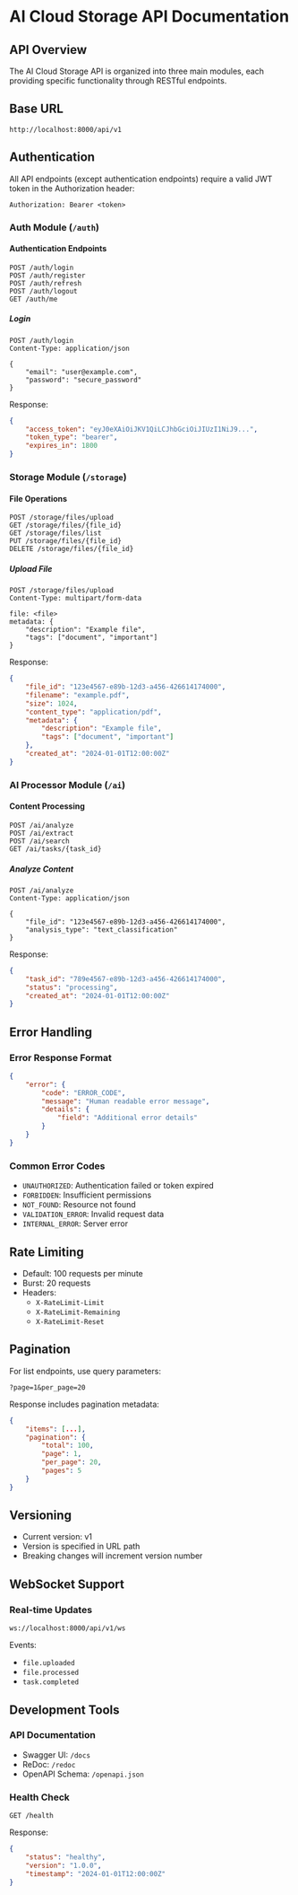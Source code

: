 # AI Cloud Storage API Documentation

## API Overview

The AI Cloud Storage API is organized into three main modules, each providing specific functionality through RESTful endpoints.

## Base URL

```
http://localhost:8000/api/v1
```

## Authentication

All API endpoints (except authentication endpoints) require a valid JWT token in the Authorization header:

```
Authorization: Bearer <token>
```

### Auth Module (`/auth`)

#### Authentication Endpoints

```http
POST /auth/login
POST /auth/register
POST /auth/refresh
POST /auth/logout
GET /auth/me
```

##### Login
```http
POST /auth/login
Content-Type: application/json

{
    "email": "user@example.com",
    "password": "secure_password"
}
```

Response:
```json
{
    "access_token": "eyJ0eXAiOiJKV1QiLCJhbGciOiJIUzI1NiJ9...",
    "token_type": "bearer",
    "expires_in": 1800
}
```

### Storage Module (`/storage`)

#### File Operations

```http
POST /storage/files/upload
GET /storage/files/{file_id}
GET /storage/files/list
PUT /storage/files/{file_id}
DELETE /storage/files/{file_id}
```

##### Upload File
```http
POST /storage/files/upload
Content-Type: multipart/form-data

file: <file>
metadata: {
    "description": "Example file",
    "tags": ["document", "important"]
}
```

Response:
```json
{
    "file_id": "123e4567-e89b-12d3-a456-426614174000",
    "filename": "example.pdf",
    "size": 1024,
    "content_type": "application/pdf",
    "metadata": {
        "description": "Example file",
        "tags": ["document", "important"]
    },
    "created_at": "2024-01-01T12:00:00Z"
}
```

### AI Processor Module (`/ai`)

#### Content Processing

```http
POST /ai/analyze
POST /ai/extract
POST /ai/search
GET /ai/tasks/{task_id}
```

##### Analyze Content
```http
POST /ai/analyze
Content-Type: application/json

{
    "file_id": "123e4567-e89b-12d3-a456-426614174000",
    "analysis_type": "text_classification"
}
```

Response:
```json
{
    "task_id": "789e4567-e89b-12d3-a456-426614174000",
    "status": "processing",
    "created_at": "2024-01-01T12:00:00Z"
}
```

## Error Handling

### Error Response Format

```json
{
    "error": {
        "code": "ERROR_CODE",
        "message": "Human readable error message",
        "details": {
            "field": "Additional error details"
        }
    }
}
```

### Common Error Codes

- `UNAUTHORIZED`: Authentication failed or token expired
- `FORBIDDEN`: Insufficient permissions
- `NOT_FOUND`: Resource not found
- `VALIDATION_ERROR`: Invalid request data
- `INTERNAL_ERROR`: Server error

## Rate Limiting

- Default: 100 requests per minute
- Burst: 20 requests
- Headers:
  - `X-RateLimit-Limit`
  - `X-RateLimit-Remaining`
  - `X-RateLimit-Reset`

## Pagination

For list endpoints, use query parameters:

```
?page=1&per_page=20
```

Response includes pagination metadata:

```json
{
    "items": [...],
    "pagination": {
        "total": 100,
        "page": 1,
        "per_page": 20,
        "pages": 5
    }
}
```

## Versioning

- Current version: v1
- Version is specified in URL path
- Breaking changes will increment version number

## WebSocket Support

### Real-time Updates

```
ws://localhost:8000/api/v1/ws
```

Events:
- `file.uploaded`
- `file.processed`
- `task.completed`

## Development Tools

### API Documentation

- Swagger UI: `/docs`
- ReDoc: `/redoc`
- OpenAPI Schema: `/openapi.json`

### Health Check

```http
GET /health
```

Response:
```json
{
    "status": "healthy",
    "version": "1.0.0",
    "timestamp": "2024-01-01T12:00:00Z"
}

